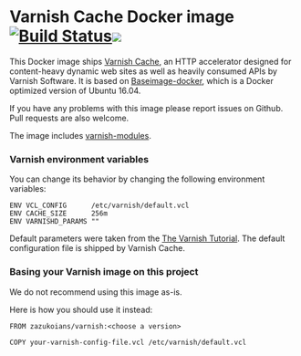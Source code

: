 # Varnish Cache Docker image [![Build Status](https://travis-ci.org/zazukoians/docker-varnish.svg)](https://travis-ci.org/zazukoians/docker-varnish)[![](https://imagelayers.io/badge/zazukoians/varnish:latest.svg)](https://imagelayers.io/?images=zazukoians/varnish:latest)

This Docker image ships [Varnish Cache](https://www.varnish-cache.org/), an HTTP accelerator designed for content-heavy dynamic web sites as well as heavily consumed APIs by Varnish Software. It is based on [Baseimage-docker](https://github.com/phusion/baseimage-docker), which is a Docker optimized version of Ubuntu 16.04.

If you have any problems with this image please report issues on Github. Pull requests are also welcome.

The image includes [varnish-modules](https://github.com/varnish/varnish-modules/tree/0.15.0).

### Varnish environment variables

You can change its behavior by changing the following environment variables:

    ENV VCL_CONFIG      /etc/varnish/default.vcl
    ENV CACHE_SIZE      256m
    ENV VARNISHD_PARAMS ""

Default parameters were taken from the [The Varnish Tutorial](https://www.varnish-cache.org/docs/4.1/index.html). The default configuration file is shipped by Varnish Cache.

### Basing your Varnish image on this project

We do not recommend using this image as-is.

Here is how you should use it instead:

```
FROM zazukoians/varnish:<choose a version>

COPY your-varnish-config-file.vcl /etc/varnish/default.vcl
```

